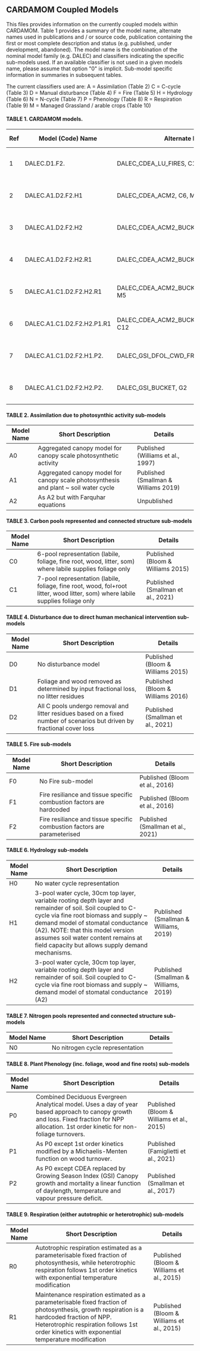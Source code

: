 ## CARDAMOM Coupled Models

This files provides information on the currently coupled models within CARDAMOM. Table 1 provides a summary of the model name, alternate names used in publications and / or source code, publication containing the first or most complete description and status (e.g. published, under development, abandoned). The model name is the combination of the nominal model family (e.g. DALEC) and classifiers indicating the specific sub-models used. If an available classifier is not used in a given models name, please assume that option "0" is implicit. Sub-model specific information in summaries in subsequent tables.

The current classifiers used are: 
A = Assimilation (Table 2)
C = C-cycle (Table 3)
D = Manual disturbance (Table 4)
F = Fire (Table 5)
H = Hydrology (Table 6)
N = N-cycle (Table 7)
P = Phenology (Table 8)
R = Respiration (Table 9)
M = Managed Grassland / arable crops (Table 10)

#### TABLE 1. CARDAMOM models.

|Ref| Model (Code) Name          | Alternate Names     | Short Description                                   | Details (POC)                 | Status    |
|---|----------------------------|---------------------|-----------------------------------------------------|-------------------------------|-----------|
| 1 | DALEC.D1.F2.               | DALEC_CDEA_LU_FIRES, C1, M1              | Fire model updated from F1 to F2| Bloom & Williams et al., 2015| Published |
| 2 | DALEC.A1.D2.F2.H1          | DALEC_CDEA_ACM2, C6, M2                  | Fire model updated from F1 to F2| Smallman et al., 2021        | Published |
| 3 | DALEC.A1.D2.F2.H2          | DALEC_CDEA_ACM2_BUCKET, C7, M3           | Fire model updated from F1 to F2| Smallman et al., 2021        | Published |
| 4 | DALEC.A1.D2.F2.H2.R1       | DALEC_CDEA_ACM2_BUCKET_RmRg, C10, M4     | Fire model updated from F1 to F2| Smallman et al., 2021        | Published |
| 5 | DALEC.A1.C1.D2.F2.H2.R1    | DALEC_CDEA_ACM2_BUCKET_RmRg_CWD, C11, M5 | Fire model updated from F1 to F2| Smallman et al., 2021        | Published |
| 6 | DALEC.A1.C1.D2.F2.H2.P1.R1 | DALEC_CDEA_ACM2_BUCKET_RmRg_CWD_wMRT, C12| Fire model updated from F1 to F2| Smallman et al., 2021        | Published |
| 7 | DALEC.A1.C1.D2.F2.H1.P2.   | DALEC_GSI_DFOL_CWD_FR, G1                | Fire model updated from F1 to F2| Smallman et al., 2017        | Published |
| 8 | DALEC.A1.C1.D2.F2.H2.P2.   | DALEC_GSI_BUCKET, G2                     | Fire model updated from F1 to F2| Smallman et al., 2017        | Published |


#### TABLE 2. Assimilation due to photosynthic activity sub-models

| Model Name | Short Description                                                          | Details                   |
|------------|----------------------------------------------------------------------------|---------------------------|
| A0         | Aggregated canopy model for canopy scale photosynthetic activity           | Published (Williams et al., 1997)  |
| A1         | Aggregated canopy model for canopy scale photosynthesis and plant ~ soil water cycle | Published (Smallman & Williams 2019)  |
| A2         | As A2 but with Farquhar equations | Unpublished |

#### TABLE 3. Carbon pools represented and connected structure sub-models

| Model Name | Short Description                                                          | Details                   |
|------------|----------------------------------------------------------------------------|---------------------------|
| C0         | 6-pool representation (labile, foliage, fine root, wood, litter, som) where labile supplies foliage only | Published (Bloom & Williams 2015)  |
| C1         | 7-pool representation (labile, foliage, fine root, wood, fol+root litter, wood litter, som) where labile supplies foliage only | Published (Smallman et al., 2021)  |

#### TABLE 4. Disturbance due to direct human mechanical intervention sub-models

| Model Name | Short Description                                                          | Details                   |
|------------|----------------------------------------------------------------------------|---------------------------|
| D0         | No disturbance model | Published (Bloom & Williams 2015)  |
| D1         | Foliage and wood removed as determined by input fractional loss, no litter residues | Published (Bloom & Williams 2016)  |
| D2         | All C pools undergo removal and litter residues based on a fixed number of scenarios but driven by fractional cover loss | Published (Smallman et al., 2021)  |

#### TABLE 5. Fire sub-models

| Model Name | Short Description                                                          | Details                   |
|------------|----------------------------------------------------------------------------|---------------------------|
| F0         | No Fire sub-model       | Published (Bloom et al., 2016)  |
| F1         | Fire resiliance and tissue specific combustion factors are hardcoded       | Published (Bloom et al., 2016)  |
| F2         | Fire resiliance and tissue specific combustion factors are parameterised   | Published (Smallman et al., 2021)  |

#### TABLE 6. Hydrology sub-models

| Model Name | Short Description                                                          | Details                   |
|------------|----------------------------------------------------------------------------|---------------------------|
| H0                               | No water cycle representation                                        |                                  |
| H1                               | 3-pool water cycle, 30cm top layer, variable rooting depth layer and remainder of soil. Soil coupled to C-cycle via fine root biomass and supply ~ demand model of stomatal conductance (A2). NOTE: that this model version assumes soil water content remains at field capacity but allows supply demand mechanisms. | Published (Smallman & Williams, 2019)  |
| H2                               | 3-pool water cycle, 30cm top layer, variable rooting depth layer and remainder of soil. Soil coupled to C-cycle via fine root biomass and supply ~ demand model of stomatal conductance (A2) | Published (Smallman & Williams, 2019)  |

#### TABLE 7. Nitrogen pools represented and connected structure sub-models

| Model Name | Short Description                                                          | Details                   |
|------------|----------------------------------------------------------------------------|---------------------------|
| N0         | No nitrogen cycle representation                                     |                                  |


#### TABLE 8. Plant Phenology (inc. foliage, wood and fine roots) sub-models

| Model Name | Short Description                                                          | Details                   |
|------------|----------------------------------------------------------------------------|---------------------------|
| P0         | Combined Deciduous Evergreen Analytical model. Uses a day of year based approach to canopy growth and loss. Fixed fraction for NPP allocation. 1st order kinetic for non-foliage turnovers. | Published (Bloom & Williams et al., 2015) |
| P1         | As P0 except 1st order kinetics modified by a Michaelis-Menten function on wood turnover. | Published (Famiglietti et al., 2021) |
| P2         | As P0 except CDEA replaced by Growing Season Index (GSI) Canopy growth and mortality a linear function of daylength, temperature and vapour pressure deficit. | Published (Smallman et al., 2017) |

#### TABLE 9. Respiration (either autotrophic or heterotrophic) sub-models

| Model Name | Short Description                                                          | Details                   |
|------------|----------------------------------------------------------------------------|---------------------------|
| R0         | Autotrophic respiration estimated as a parameterisable fixed fraction of photosynthesis, while heterotrophic respiration follows 1st order kinetics with exponential temperature modification | Published (Bloom & Williams et al., 2015)  |
| R1         | Maintenance respiration estimated as a parameterisable fixed fraction of photosynthesis, growth respiration is a hardcoded fraction of NPP. Heterotrophic respiration follows 1st order kinetics with exponential temperature modification | Published (Bloom & Williams et al., 2015)  |


